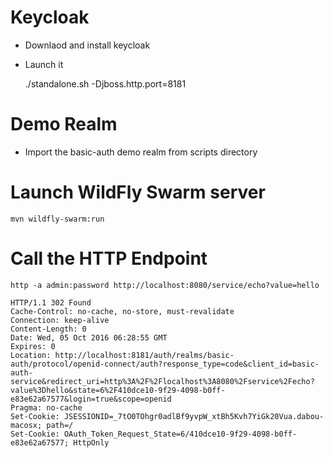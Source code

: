 # Keycloak

* Downlaod and install keycloak
* Launch it

    ./standalone.sh -Djboss.http.port=8181
    
# Demo Realm

* Import the basic-auth demo realm from scripts directory

# Launch WildFly Swarm server

    mvn wildfly-swarm:run
    
# Call the HTTP Endpoint
    
    http -a admin:password http://localhost:8080/service/echo?value=hello
    
    HTTP/1.1 302 Found
    Cache-Control: no-cache, no-store, must-revalidate
    Connection: keep-alive
    Content-Length: 0
    Date: Wed, 05 Oct 2016 06:28:55 GMT
    Expires: 0
    Location: http://localhost:8181/auth/realms/basic-auth/protocol/openid-connect/auth?response_type=code&client_id=basic-auth-service&redirect_uri=http%3A%2F%2Flocalhost%3A8080%2Fservice%2Fecho?value%3Dhello&state=6%2F410dce10-9f29-4098-b0ff-e83e62a67577&login=true&scope=openid
    Pragma: no-cache
    Set-Cookie: JSESSIONID=_7tO0TOhgr0adlBf9yvpW_xtBh5Kvh7YiGk20Vua.dabou-macosx; path=/
    Set-Cookie: OAuth_Token_Request_State=6/410dce10-9f29-4098-b0ff-e83e62a67577; HttpOnly

